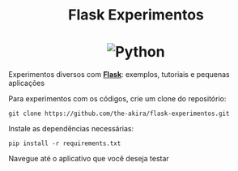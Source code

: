 <h1 align="center">Flask Experimentos</h1>

<h1 align="center">
    <img alt="Python" title="Flask-Alquímia" src="https://i.imgur.com/AMiZrFB.png"> </br>
</h1>

Experimentos diversos com **[Flask](https://flask.palletsprojects.com/en/1.1.x/)**: exemplos, tutoriais e pequenas aplicações

Para experimentos com os códigos, crie um clone do repositório:

```
git clone https://github.com/the-akira/flask-experimentos.git
```

Instale as dependências necessárias:

```
pip install -r requirements.txt
```

Navegue até o aplicativo que você deseja testar

